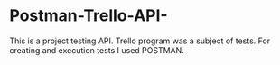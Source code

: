 # Postman-Trello-API-
This is a project testing API. Trello program was a subject of tests. For creating and execution tests I used POSTMAN.
